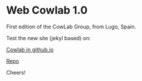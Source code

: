 # Web Cowlab 1.0

First edition of the CowLab Group, from Lugo, Spain.

Test the new site (jekyl based) on:

[Cowlab in github.io](https://cowlab-lugo.github.io)

[Repo](https://github.com/cowlab-lugo/cowlab-lugo.github.io)

Cheers!
